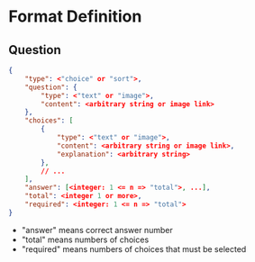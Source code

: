 Format Definition
===

Question
----
```json
{
    "type": <"choice" or "sort">,
    "question": { 
        "type": <"text" or "image">,
        "content": <arbitrary string or image link>
    },
    "choices": [
        { 
            "type": <"text" or "image">,
            "content": <arbitrary string or image link>,
            "explanation": <arbitrary string>
        },
        // ...
    ],
    "answer": [<integer: 1 <= n => "total">, ...],
    "total": <integer 1 or more>,
    "required": <integer: 1 <= n => "total">
}
```
- "answer" means correct answer number
- "total" means numbers of choices
- "required" means numbers of choices that must be selected
